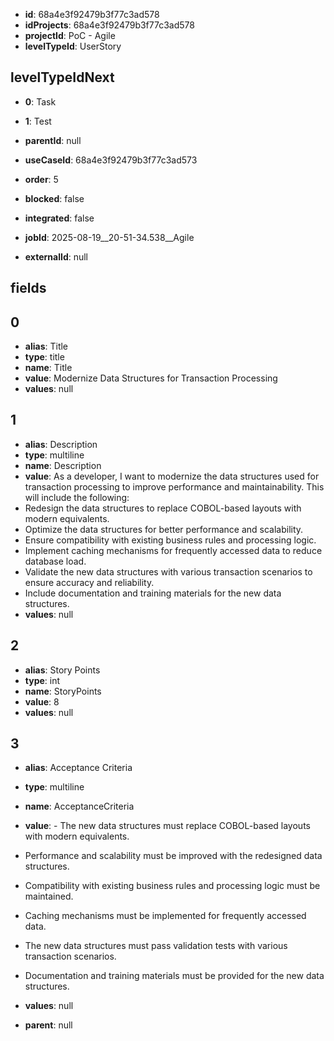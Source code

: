 - **id**: 68a4e3f92479b3f77c3ad578
- **idProjects**: 68a4e3f92479b3f77c3ad578
- **projectId**: PoC - Agile
- **levelTypeId**: UserStory
## levelTypeIdNext
- **0**: Task
- **1**: Test

- **parentId**: null
- **useCaseId**: 68a4e3f92479b3f77c3ad573
- **order**: 5
- **blocked**: false
- **integrated**: false
- **jobId**: 2025-08-19__20-51-34.538__Agile
- **externalId**: null
## fields
## 0
- **alias**: Title
- **type**: title
- **name**: Title
- **value**: Modernize Data Structures for Transaction Processing
- **values**: null

## 1
- **alias**: Description
- **type**: multiline
- **name**: Description
- **value**: As a developer, I want to modernize the data structures used for transaction processing to improve performance and maintainability. This will include the following:
- Redesign the data structures to replace COBOL-based layouts with modern equivalents.
- Optimize the data structures for better performance and scalability.
- Ensure compatibility with existing business rules and processing logic.
- Implement caching mechanisms for frequently accessed data to reduce database load.
- Validate the new data structures with various transaction scenarios to ensure accuracy and reliability.
- Include documentation and training materials for the new data structures.
- **values**: null

## 2
- **alias**: Story Points
- **type**: int
- **name**: StoryPoints
- **value**: 8
- **values**: null

## 3
- **alias**: Acceptance Criteria
- **type**: multiline
- **name**: AcceptanceCriteria
- **value**: - The new data structures must replace COBOL-based layouts with modern equivalents.
- Performance and scalability must be improved with the redesigned data structures.
- Compatibility with existing business rules and processing logic must be maintained.
- Caching mechanisms must be implemented for frequently accessed data.
- The new data structures must pass validation tests with various transaction scenarios.
- Documentation and training materials must be provided for the new data structures.
- **values**: null


- **parent**: null
